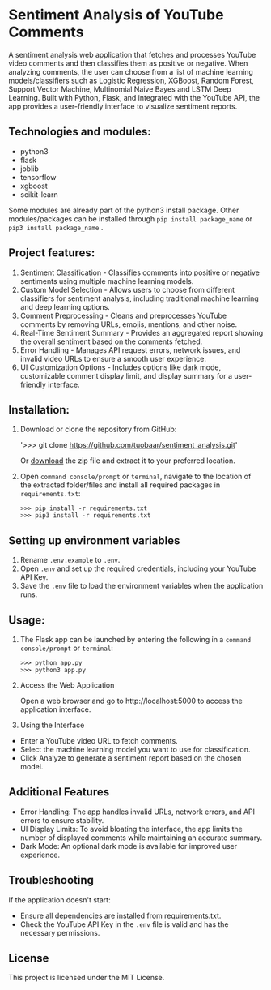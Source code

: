 # Sentiment Analysis of YouTube Comments
A sentiment analysis web application that fetches and processes YouTube video comments and then classifies them as 
positive or negative. When analyzing comments, the user can choose from a list of machine learning models/classifiers such as Logistic Regression, 
XGBoost, Random Forest, Support Vector Machine, Multinomial Naive Bayes and LSTM Deep Learning.  Built with Python,
Flask, and integrated with the YouTube API, the app provides a user-friendly interface to visualize sentiment reports. 


## Technologies and modules:

- python3
- flask
- joblib
- tensorflow
- xgboost
- scikit-learn

Some modules are already part of the python3 install package. Other modules/packages can be installed through `pip install package_name` or `pip3 install package_name` .


## Project features:

1. Sentiment Classification - Classifies comments into positive or negative sentiments using multiple machine learning models.
2. Custom Model Selection - Allows users to choose from different classifiers for sentiment analysis, including traditional machine learning and deep learning options.
3. Comment Preprocessing - Cleans and preprocesses YouTube comments by removing URLs, emojis, mentions, and other noise.
4. Real-Time Sentiment Summary - Provides an aggregated report showing the overall sentiment based on the comments fetched.
5. Error Handling - Manages API request errors, network issues, and invalid video URLs to ensure a smooth user experience.
6. UI Customization Options - Includes options like dark mode, customizable comment display limit, and display summary for a user-friendly interface.

## Installation:
1. Download or clone the repository from GitHub:

   '>>> git clone https://github.com/tuobaar/sentiment_analysis.git'

    Or [download](https://github.com/tuobaar/sentiment_analysis/archive/refs/heads/main.zip) the zip file and extract it to your preferred location.

2. Open `command console/prompt` or `terminal`, navigate to the location of the extracted folder/files and install all required packages in `requirements.txt`:

   `>>> pip install -r requirements.txt`   
   `>>> pip3 install -r requirements.txt`


## Setting up environment variables
1. Rename `.env.example` to `.env`.
2. Open `.env` and set up the required credentials, including your YouTube API Key.
3. Save the `.env` file to load the environment variables when the application runs.


## Usage:

1. The Flask app can be launched by entering the following in a `command console/prompt` or `terminal`:

   `>>> python app.py`  
   `>>> python3 app.py`

2. Access the Web Application

   Open a web browser and go to http://localhost:5000 to access the application interface.

3. Using the Interface
   
- Enter a YouTube video URL to fetch comments.
- Select the machine learning model you want to use for classification.
- Click Analyze to generate a sentiment report based on the chosen model.

## Additional Features

- Error Handling: The app handles invalid URLs, network errors, and API errors to ensure stability.
- UI Display Limits: To avoid bloating the interface, the app limits the number of displayed comments while maintaining an accurate summary.
- Dark Mode: An optional dark mode is available for improved user experience.

## Troubleshooting
If the application doesn't start:

- Ensure all dependencies are installed from requirements.txt.
- Check the YouTube API Key in the `.env` file is valid and has the necessary permissions.

## License
This project is licensed under the MIT License.